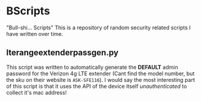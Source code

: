 # BScripts
"Bull-shi... Scripts"
This is a repository of random security related scripts I have written over time. 

## lterangeextenderpassgen.py
This script was written to automatically generate the **DEFAULT** admin password for the Verizon 4g LTE extender (Cant find the model number, but the sku on their website is `ASK-SFE116`). I would say the most interesting part of this script is that it uses the API of the device itself *unauthenticated* to collect it's mac address! 

